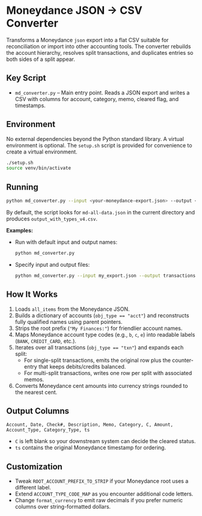# Moneydance JSON → CSV Converter
Transforms a Moneydance `json` export into a flat CSV suitable for reconciliation or import into other accounting tools. The converter rebuilds the account hierarchy, resolves split transactions, and duplicates entries so both sides of a split appear.

## Key Script

- `md_converter.py` – Main entry point. Reads a JSON export and writes a CSV with columns for account, category, memo, cleared flag, and timestamps.

## Environment

No external dependencies beyond the Python standard library. A virtual environment is optional. The `setup.sh` script is provided for convenience to create a virtual environment.

```bash
./setup.sh
source venv/bin/activate
```

## Running

```bash
python md_converter.py --input <your-moneydance-export.json> --output <your-desired-output.csv>
```

By default, the script looks for `md-all-data.json` in the current directory and produces `output_with_types_v4.csv`.

**Examples:**

*   Run with default input and output names:
    ```bash
    python md_converter.py
    ```
*   Specify input and output files:
    ```bash
    python md_converter.py --input my_export.json --output transactions.csv
    ```

## How It Works

1. Loads `all_items` from the Moneydance JSON.
2. Builds a dictionary of accounts (`obj_type == "acct"`) and reconstructs fully qualified names using parent pointers.
3. Strips the root prefix (`"My Finances:"`) for friendlier account names.
4. Maps Moneydance account type codes (e.g., `b`, `c`, `e`) into readable labels (`BANK`, `CREDIT_CARD`, etc.).
5. Iterates over all transactions (`obj_type == "txn"`) and expands each split:
   - For single-split transactions, emits the original row plus the counter-entry that keeps debits/credits balanced.
   - For multi-split transactions, writes one row per split with associated memos.
6. Converts Moneydance cent amounts into currency strings rounded to the nearest cent.

## Output Columns

`Account, Date, Check#, Description, Memo, Category, C, Amount, Account_Type, Category_Type, ts`

- `C` is left blank so your downstream system can decide the cleared status.
- `ts` contains the original Moneydance timestamp for ordering.

## Customization

- Tweak `ROOT_ACCOUNT_PREFIX_TO_STRIP` if your Moneydance root uses a different label.
- Extend `ACCOUNT_TYPE_CODE_MAP` as you encounter additional code letters.
- Change `format_currency` to emit raw decimals if you prefer numeric columns over string-formatted dollars.
